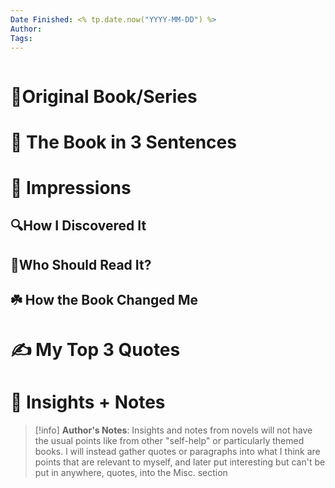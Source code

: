 ```yaml
---
Date Finished: <% tp.date.now("YYYY-MM-DD") %>
Author:
Tags:
---
```


```toc
```

# 📖Original Book/Series

# 🚀 The Book in 3 Sentences

# 🎨 Impressions

## 🔍How I Discovered It

## 🤔Who Should Read It?

## ☘️ How the Book Changed Me

# ✍️ My Top 3 Quotes

# 📒 Insights + Notes

> [!info] **Author's Notes**: 
> Insights and notes from novels will not have the usual points like from other "self-help" or particularly themed books. l will instead gather quotes or paragraphs into what I think are points that are relevant to myself, and later put interesting but can't be put in anywhere, quotes, into the Misc. section

